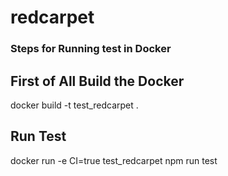 # redcarpet

### Steps for Running test in Docker

  ## First of All Build the Docker
  docker build -t test_redcarpet .

  ## Run Test
  docker run -e CI=true test_redcarpet npm run test
